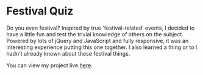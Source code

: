 # Festival Quiz
Do you even festival? Inspired by true 'festival-related' events, I decided to have a little fun and test the trivial knowledge of others on the subject. Powered by lots of jQuery and JavaScript and fully responsive, it was an interesting experience putting this one together. I also learned a thing or to I hadn't already known about these festival things.

You can view my project live [here](http://jlquaccia.github.io/festival-quiz).